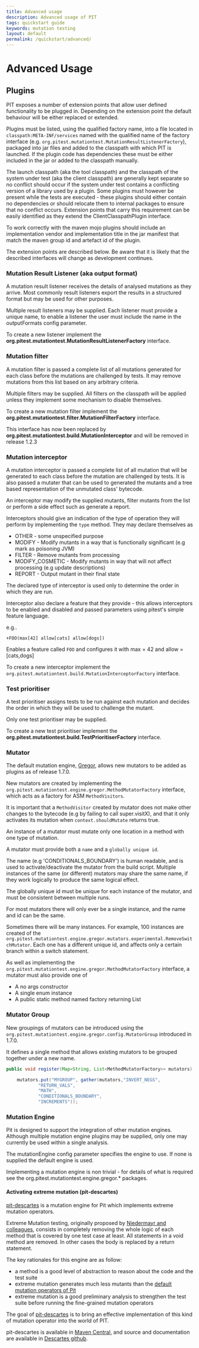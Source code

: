 ```yaml
---
title: Advanced usage
description: Advanced usage of PIT
tags: quickstart guide
keywords: mutation testing
layout: default
permalink: /quickstart/advanced/
---
```


# Advanced Usage

## Plugins

PIT exposes a number of extension points that allow user defined functionality to be plugged in. Depending on the 
extension point the default behaviour will be either replaced or extended.

Plugins must be listed, using the qualified factory name, into a file located in `classpath:META-INF/services` named with the qualified name of the factory interface (e.g. `org.pitest.mutationtest.MutationResultListenerFactory`), packaged into jar files and added to the classpath with which PIT is launched. If the plugin code has dependencies these must be either included in the jar or added to the classpath manually.

The launch classpath (aka the tool classpath) and the classpath of the system under test (aka the client classpath) are generally kept separate so no conflict should occur if the system under test contains a conflicting version of a library used by a plugin. Some plugins must however be present while the tests are executed - these plugins should either contain no dependencies or should relocate them to internal packages to ensure that no conflict occurs. Extension points that carry this requirement can be easily identified as they extend the ClientClasspathPlugin interface.

To work correctly with the maven mojo plugins should include an implementation vendor and implementation title in the jar manifest that match the maven group id and artefact id of the plugin.

The extension points are described below. Be aware that it is likely that the described interfaces will change as development continues.

### Mutation Result Listener (aka output format)

A mutation result listener receives the details of analysed mutations as they arrive. Most commonly result listeners export the results in a structured format but may be used for other purposes.

Multiple result listeners may be supplied. Each listener must provide a unique name, to enable a listener the user must include the name in the outputFormats config parameter.

To create a new listener implement the **org.pitest.mutationtest.MutationResultListenerFactory** interface.

### Mutation filter

A mutation filter is passed a complete list of all mutations generated for each class before the mutations are challenged by tests. It may remove mutations from this list based on any arbitrary criteria.

Multiple filters may be supplied. All filters on the classpath will be applied unless they implement some mechanism to disable themselves.

To create a new mutation filter implement the **org.pitest.mutationtest.filter.MutationFilterFactory** interface.

This interface has now been replaced by **org.pitest.mutationtest.build.MutationInterceptor** and will be removed in release 1.2.3

### Mutation interceptor

A mutation interceptor is passed a complete list of all mutation that will be generated to each class before the mutation are challenged by tests. It is also passed a mutater that can be used to generated the mutants and a tree based representation of the unmutated class' bytecode.

An interceptor may modify the supplied mutants, filter mutants from the list or perform a side effect such as generate a report.

Interceptors should give an indication of the type of operation they will perform by implementing the `type` method. They may declare themselves as

* OTHER - some unspecified purpose
* MODIFY - Modify mutants in a way that is functionally significant (e.g mark as poisoning JVM)
* FILTER - Remove mutants from processing
* MODIFY_COSMETIC - Modify mutants in way that will not affect processing (e.g update descriptions)
* REPORT - Output mutant in their final state

The declared type of interceptor is used only to determine the order in which they are run. 

Interceptor also declare a feature that they provide - this allows interceptors to be enabled and disabled and passed parameters using pitest's simple feature language.

e.g..

```
+FOO(max[42] allow[cats] allow[dogs])
```

Enables a feature called `FOO` and configures it with max = 42 and allow = [cats,dogs]

To create a new interceptor implement the `org.pitest.mutationtest.build.MutationInterceptorFactory` interface.


### Test prioritiser

A test prioritiser assigns tests to be run against each mutation and decides the order in which they will be used to challenge the mutant.

Only one test prioritiser may be supplied.

To create a new test prioritiser implement the **org.pitest.mutationtest.build.TestPrioritiserFactory** interface. 

### Mutator

The default mutation engine, [Gregor](https://github.com/hcoles/pitest/tree/master/pitest/src/main/java/org/pitest/mutationtest/engine/gregor), allows new mutators
to be added as plugins as of release 1.7.0.

New mutators are created by implementing the `org.pitest.mutationtest.engine.gregor.MethodMutatorFactory` interface, which acts as a factory for ASM `MethodVisitors`.

It is important that a `MethodVisitor` created by mutator does not make other changes to the bytecode (e.g by failing to call super.visitX), and that it only activates its mutation when
`context.shouldMutate` returns true.

An instance of a mutator must mutate only one location in a method with one type of mutation. 

A mutator must provide both a `name` and a `globally unique id`.

The name (e.g 'CONDITIONALS_BOUNDARY') is human readable, and is used to activate/deactivate the mutator from the build script. Multiple instances of the same (or different) mutators 
may share the same name, if they work logically to produce the same logical effect.

The globally unique id must be unique for each instance of the mutator, and must be consistent between multiple runs.

For most mutators there will only ever be a single instance, and the name and id can be the same.

Sometimes there will be many instances. For example, 100 instances are created of the `org.pitest.mutationtest.engine.gregor.mutators.experimental.RemoveSwitchMutator`. Each one has a different
unique id, and affects only a certain branch within a switch statement.

As well as implementing the `org.pitest.mutationtest.engine.gregor.MethodMutatorFactory` interface, a mutator must also provide one of

* A no args constructor
* A single enum instance
* A public static method named factory returning List<MethodMutatorFactory>

### Mutator Group

New groupings of mutators can be introduced using the `org.pitest.mutationtest.engine.gregor.config.MutatorGroup` introduced in 1.7.0.

It defines a single method that allows existing mutators to be grouped together under a new name.

```java
public void register(Map<String, List<MethodMutatorFactory>> mutators) {

    mutators.put("MYGROUP", gather(mutators,"INVERT_NEGS",
            "RETURN_VALS",
            "MATH",
            "CONDITIONALS_BOUNDARY",
            "INCREMENTS"));
```


### Mutation Engine

Pit is designed to support the integration of other mutation engines. Although multiple mutation engine plugins may be supplied, only one may currently be used within a single analysis.

The mutationEngine config parameter specifies the engine to use. If none is supplied the default engine is used.

Implementing a mutation engine is non trivial - for details of what is required see the org.pitest.mutationtest.engine.gregor.* packages.

#### Activating extreme mutation (pit-descartes)
[pit-descartes](http://github.com/STAMP-project/pitest-descartes) is a mutation engine for Pit which implements extreme mutation operators.

Extreme Mutation testing, originally proposed by [Niedermayr and colleagues](https://arxiv.org/pdf/1611.07163.pdf), consists in completely removing the whole logic of each method that is covered by one test case at least. All
statements in a void method are removed. In other cases the body is replaced by a return
statement. 

The key rationales for this engine are as follow:
 * a method is a good level of abstraction to reason about the code and the test suite
 * extreme mutation generates much less mutants than the [default mutation operators of Pit](http://pitest.org/quickstart/mutators/)
 * extreme mutation is a good preliminary analysis to strengthen the test suite before running the fine-grained mutation operators
 
The goal of [pit-descartes](http://github.com/STAMP-project/pitest-descartes) is to bring an effective implementation of this kind of mutation operator into the world of PIT.

pit-descartes is available in [Maven Central](http://search.maven.org), and source and
documentation are available in [Descartes github](http://github.com/STAMP-project/pitest-descartes).
